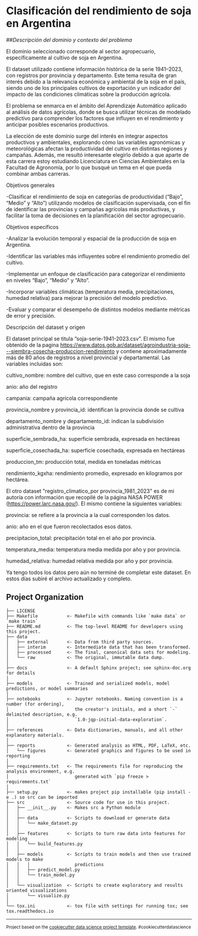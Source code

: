 Clasificación del rendimiento de soja en Argentina
==============================

##*Descripción del dominio y contexto del problema* 

El dominio seleccionado corresponde al sector agropecuario, específicamente al 
cultivo de soja en Argentina. 

El dataset utilizado contiene información histórica de la serie 1941–2023, con registros 
por provincia y departamento. Este tema resulta de gran interés debido a la relevancia 
económica y ambiental de la soja en el país, siendo uno de los principales cultivos de 
exportación y un indicador del impacto de las condiciones climáticas sobre la 
producción agrícola. 

El problema se enmarca en el ámbito del Aprendizaje Automático aplicado al análisis de 
datos agrícolas, donde se busca utilizar técnicas de modelado predictivo para 
comprender los factores que influyen en el rendimiento y anticipar posibles escenarios 
productivos. 

La elección de este dominio surge del interés en integrar aspectos productivos y 
ambientales, explorando cómo las variables agronómicas y meteorológicas afectan la 
productividad del cultivo en distintas regiones y campañas. Además, me resultó 
interesante elegirlo debido a que aparte de esta carrera estoy estudiando Licenciatura 
en Ciencias Ambientales en la Facultad de Agronomía, por lo que busqué un tema en el 
que pueda combinar ambas carreras. 

Objetivos generales 

-Clasificar el rendimiento de soja en categorías de productividad (“Bajo”, “Medio” y “Alto”) 
utilizando modelos de clasificación supervisada, con el fin de identificar las provincias y 
campañas agrícolas más productivas, y facilitar la toma de decisiones en la planificación 
del sector agropecuario. 

Objetivos específicos 

-Analizar la evolución temporal y espacial de la producción de soja en Argentina.

-Identificar las variables más influyentes sobre el rendimiento promedio del cultivo. 

-Implementar un enfoque de clasificación para categorizar el rendimiento en niveles 
“Bajo”, “Medio” y “Alto”. 

-Incorporar variables climáticas (temperatura media, precipitaciones, humedad relativa) 
para mejorar la precisión del modelo predictivo. 

-Evaluar y comparar el desempeño de distintos modelos mediante métricas de error y 
precisión.

Descripción del dataset y origen

El dataset principal se titula “soja-serie-1941-2023.csv”. El mismo fue obtenido de la pagina https://www.datos.gob.ar/dataset/agroindustria-soja---siembra-cosecha-produccion-rendimiento y contiene aproximadamente más de 80 años de registros a nivel provincial y departamental. Las variables incluidas son:


cultivo_nombre: nombre del cultivo, que en este caso corresponde a la soja

anio: año del registro

campania: campaña agrícola correspondiente

provincia_nombre y provincia_id: identifican la provincia donde se cultiva

departamento_nombre y departamento_id: indican la subdivisión administrativa dentro de la provincia

superficie_sembrada_ha: superficie sembrada, expresada en hectáreas

superficie_cosechada_ha: superficie cosechada, expresada en hectáreas

produccion_tm: producción total, medida en toneladas métricas

rendimiento_kgxha: rendimiento promedio, expresado en kilogramos por hectárea. 

El otro dataset "registro_climatico_por provincia_1981_2023" es de mi autoría con información que recopilé de la página NASA POWER (https://power.larc.nasa.gov/). El mismo contiene la siguientes variables:

provincia: se refiere a la provincia a la cual corresponden los datos.

anio: año en el que fueron recolectados esos datos.

precipitacion_total: precipitación total en el año por provincia.

temperatura_media: temperatura media medida por año y por provincia.

humedad_relativa: humedad relativa medida por año y por provincia.

Ya tengo todos los datos pero aún no terminé de completar este dataset. En estos días subiré el archivo actualizado y completo.

Project Organization
------------

    ├── LICENSE
    ├── Makefile           <- Makefile with commands like `make data` or `make train`
    ├── README.md          <- The top-level README for developers using this project.
    ├── data
    │   ├── external       <- Data from third party sources.
    │   ├── interim        <- Intermediate data that has been transformed.
    │   ├── processed      <- The final, canonical data sets for modeling.
    │   └── raw            <- The original, immutable data dump.
    │
    ├── docs               <- A default Sphinx project; see sphinx-doc.org for details
    │
    ├── models             <- Trained and serialized models, model predictions, or model summaries
    │
    ├── notebooks          <- Jupyter notebooks. Naming convention is a number (for ordering),
    │                         the creator's initials, and a short `-` delimited description, e.g.
    │                         `1.0-jqp-initial-data-exploration`.
    │
    ├── references         <- Data dictionaries, manuals, and all other explanatory materials.
    │
    ├── reports            <- Generated analysis as HTML, PDF, LaTeX, etc.
    │   └── figures        <- Generated graphics and figures to be used in reporting
    │
    ├── requirements.txt   <- The requirements file for reproducing the analysis environment, e.g.
    │                         generated with `pip freeze > requirements.txt`
    │
    ├── setup.py           <- makes project pip installable (pip install -e .) so src can be imported
    ├── src                <- Source code for use in this project.
    │   ├── __init__.py    <- Makes src a Python module
    │   │
    │   ├── data           <- Scripts to download or generate data
    │   │   └── make_dataset.py
    │   │
    │   ├── features       <- Scripts to turn raw data into features for modeling
    │   │   └── build_features.py
    │   │
    │   ├── models         <- Scripts to train models and then use trained models to make
    │   │   │                 predictions
    │   │   ├── predict_model.py
    │   │   └── train_model.py
    │   │
    │   └── visualization  <- Scripts to create exploratory and results oriented visualizations
    │       └── visualize.py
    │
    └── tox.ini            <- tox file with settings for running tox; see tox.readthedocs.io


--------

<p><small>Project based on the <a target="_blank" href="https://drivendata.github.io/cookiecutter-data-science/">cookiecutter data science project template</a>. #cookiecutterdatascience</small></p>
